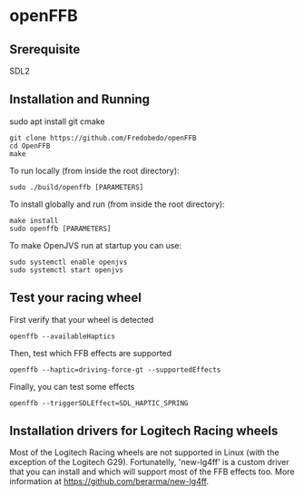 # openFFB
## Srerequisite
SDL2

## Installation and Running

sudo apt install git cmake
```
git clone https://github.com/Fredobedo/openFFB
cd OpenFFB
make
```
To run locally (from inside the root directory):
```
sudo ./build/openffb [PARAMETERS]
```

To install globally and run (from inside the root directory):
```
make install
sudo openffb [PARAMETERS]
```
To make OpenJVS run at startup you can use:
```
sudo systemctl enable openjvs
sudo systemctl start openjvs
```
## Test your racing wheel
First verify that your wheel is detected
```
openffb --availableHaptics
```
Then, test which FFB effects are supported
```
openffb --haptic=driving-force-gt --supportedEffects
```
Finally, you can test some effects
```
openffb --triggerSDLEffect=SDL_HAPTIC_SPRING
```

## Installation drivers for Logitech Racing wheels
Most of the Logitech Racing wheels are not supported in Linux (with the exception of the Logitech G29).
Fortunatelly, 'new-lg4ff' is a custom driver that you can install and which will support most of the FFB effects too.
More information at https://github.com/berarma/new-lg4ff.

